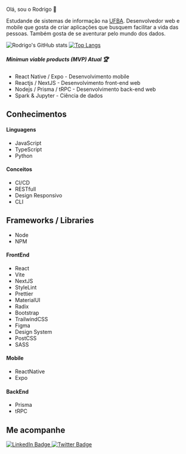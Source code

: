 Olá, sou o Rodrigo 🙂

Estudande de sistemas de informação na [UFBA](https://www.ufba.br/). Desenvolvedor web e mobile que gosta de criar aplicações que busquem facilitar a vida das pessoas. Também gosta de se aventurar pelo mundo dos dados.

![Rodrigo's GitHub stats](https://github-readme-stats.vercel.app/api?username=meliande&show_icons=true) [![Top Langs](https://github-readme-stats.vercel.app/api/top-langs/?username=anuraghazra&layout=compact)](https://github.com/anuraghazra/github-readme-stats)

##### Minimun viable products (MVP) Atual 🏆
* React Native / Expo - Desenvolvimento mobile
* Reactjs / NextJS - Desenvolvimento front-end web
* Nodejs / Prisma / tRPC - Desenvolvimento back-end web
* Spark & Jupyter - Ciência de dados

## Conhecimentos

#### Linguagens
* JavaScript
* TypeScript
* Python

#### Conceitos
* CI/CD
* RESTfull
* Design Responsivo
* CLI

## Frameworks / Libraries
* Node
* NPM

#### FrontEnd
* React
* Vite
* NextJS
* StyleLint
* Prettier
* MaterialUI
* Radix
* Bootstrap
* TrailwindCSS
* Figma
* Design System
* PostCSS
* SASS

#### Mobile
* ReactNative
* Expo

#### BackEnd
* Prisma
* tRPC

## Me acompanhe


<div id="badges">
  <a href="https://www.linkedin.com/in/rodrigo-meliande-081433128/">
    <img src="https://img.shields.io/badge/LinkedIn-blue?style=for-the-badge&logo=linkedin&logoColor=white" alt="LinkedIn Badge"/>
  </a>
  <a href="https://twitter.com/MeliandeRodrigo">
    <img src="https://img.shields.io/badge/Twitter-blue?style=for-the-badge&logo=twitter&logoColor=white" alt="Twitter Badge"/>
  </a>
</div>
